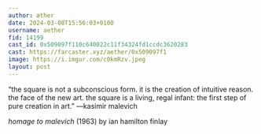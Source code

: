```yaml
---
author: æther
date: 2024-03-08T15:56:03+0100
username: aether
fid: 14199
cast_id: 0x509097f110c640022c11f34324fd1ccdc3620283
cast: https://farcaster.xyz/aether/0x509097f1
image: https://i.imgur.com/c0kmRzv.jpeg
layout: post
---
```


“the square is not a subconscious form.
it is the creation of intuitive reason.
the face of the new art.
the square is a living, regal infant: the first
step of pure creation in art.”
—kasimir malevich

_homage to malevich_ (1963) by ian hamilton finlay

<img src='https://i.imgur.com/c0kmRzv.jpeg' alt='' referrerpolicy='no-referrer'/>

